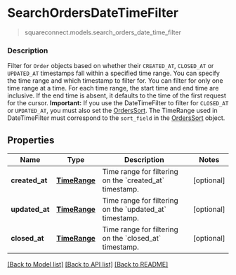 # SearchOrdersDateTimeFilter
> squareconnect.models.search_orders_date_time_filter

### Description

Filter for `Order` objects based on whether their `CREATED_AT`, `CLOSED_AT` or `UPDATED_AT` timestamps fall within a specified time range. You can specify the time range and which timestamp to filter for. You can filter for only one time range at a time.  For each time range, the start time and end time are inclusive. If the end time is absent, it defaults to the time of the first request for the cursor.  __Important:__ If you use the DateTimeFilter to filter for `CLOSED_AT` or `UPDATED_AT`, you must also set the [OrdersSort](#type-searchorderordersort). The TimeRange used in DateTimeFilter must correspond to the `sort_field` in the [OrdersSort](#type-searchorderordersort) object.

## Properties
Name | Type | Description | Notes
------------ | ------------- | ------------- | -------------
**created_at** | [**TimeRange**](TimeRange.md) | Time range for filtering on the &#x60;created_at&#x60; timestamp. | [optional] 
**updated_at** | [**TimeRange**](TimeRange.md) | Time range for filtering on the &#x60;updated_at&#x60; timestamp. | [optional] 
**closed_at** | [**TimeRange**](TimeRange.md) | Time range for filtering on the &#x60;closed_at&#x60; timestamp. | [optional] 

[[Back to Model list]](../README.md#documentation-for-models) [[Back to API list]](../README.md#documentation-for-api-endpoints) [[Back to README]](../README.md)


